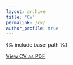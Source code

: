 ```yaml
---
layout: archive
title: "CV"
permalink: /cv/
author_profile: true
---
```


{% include base_path %}

<div class="cv-download-links">
  <a href="{{ base_path }}/files/resume_varun_rayamajhi.pdf" class="btn btn--primary">View CV as PDF</a>
</div>
